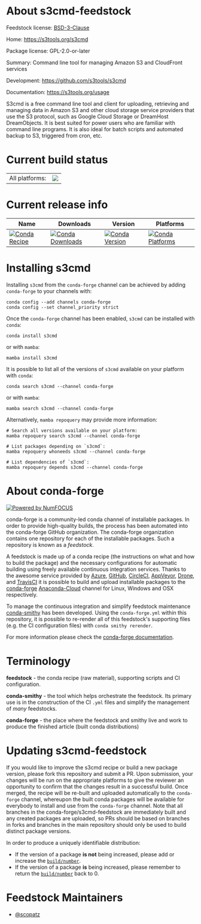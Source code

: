 About s3cmd-feedstock
=====================

Feedstock license: [BSD-3-Clause](https://github.com/conda-forge/s3cmd-feedstock/blob/main/LICENSE.txt)

Home: https://s3tools.org/s3cmd

Package license: GPL-2.0-or-later

Summary: Command line tool for managing Amazon S3 and CloudFront services

Development: https://github.com/s3tools/s3cmd

Documentation: https://s3tools.org/usage

S3cmd is a free command line tool and client for uploading, retrieving and
managing data in Amazon S3 and other cloud storage service providers that
use the S3 protocol, such as Google Cloud Storage or DreamHost DreamObjects.
It is best suited for power users who are familiar with command line programs.
It is also ideal for batch scripts and automated backup to S3, triggered from
cron, etc.


Current build status
====================


<table><tr><td>All platforms:</td>
    <td>
      <a href="https://dev.azure.com/conda-forge/feedstock-builds/_build/latest?definitionId=2348&branchName=main">
        <img src="https://dev.azure.com/conda-forge/feedstock-builds/_apis/build/status/s3cmd-feedstock?branchName=main">
      </a>
    </td>
  </tr>
</table>

Current release info
====================

| Name | Downloads | Version | Platforms |
| --- | --- | --- | --- |
| [![Conda Recipe](https://img.shields.io/badge/recipe-s3cmd-green.svg)](https://anaconda.org/conda-forge/s3cmd) | [![Conda Downloads](https://img.shields.io/conda/dn/conda-forge/s3cmd.svg)](https://anaconda.org/conda-forge/s3cmd) | [![Conda Version](https://img.shields.io/conda/vn/conda-forge/s3cmd.svg)](https://anaconda.org/conda-forge/s3cmd) | [![Conda Platforms](https://img.shields.io/conda/pn/conda-forge/s3cmd.svg)](https://anaconda.org/conda-forge/s3cmd) |

Installing s3cmd
================

Installing `s3cmd` from the `conda-forge` channel can be achieved by adding `conda-forge` to your channels with:

```
conda config --add channels conda-forge
conda config --set channel_priority strict
```

Once the `conda-forge` channel has been enabled, `s3cmd` can be installed with `conda`:

```
conda install s3cmd
```

or with `mamba`:

```
mamba install s3cmd
```

It is possible to list all of the versions of `s3cmd` available on your platform with `conda`:

```
conda search s3cmd --channel conda-forge
```

or with `mamba`:

```
mamba search s3cmd --channel conda-forge
```

Alternatively, `mamba repoquery` may provide more information:

```
# Search all versions available on your platform:
mamba repoquery search s3cmd --channel conda-forge

# List packages depending on `s3cmd`:
mamba repoquery whoneeds s3cmd --channel conda-forge

# List dependencies of `s3cmd`:
mamba repoquery depends s3cmd --channel conda-forge
```


About conda-forge
=================

[![Powered by
NumFOCUS](https://img.shields.io/badge/powered%20by-NumFOCUS-orange.svg?style=flat&colorA=E1523D&colorB=007D8A)](https://numfocus.org)

conda-forge is a community-led conda channel of installable packages.
In order to provide high-quality builds, the process has been automated into the
conda-forge GitHub organization. The conda-forge organization contains one repository
for each of the installable packages. Such a repository is known as a *feedstock*.

A feedstock is made up of a conda recipe (the instructions on what and how to build
the package) and the necessary configurations for automatic building using freely
available continuous integration services. Thanks to the awesome service provided by
[Azure](https://azure.microsoft.com/en-us/services/devops/), [GitHub](https://github.com/),
[CircleCI](https://circleci.com/), [AppVeyor](https://www.appveyor.com/),
[Drone](https://cloud.drone.io/welcome), and [TravisCI](https://travis-ci.com/)
it is possible to build and upload installable packages to the
[conda-forge](https://anaconda.org/conda-forge) [Anaconda-Cloud](https://anaconda.org/)
channel for Linux, Windows and OSX respectively.

To manage the continuous integration and simplify feedstock maintenance
[conda-smithy](https://github.com/conda-forge/conda-smithy) has been developed.
Using the ``conda-forge.yml`` within this repository, it is possible to re-render all of
this feedstock's supporting files (e.g. the CI configuration files) with ``conda smithy rerender``.

For more information please check the [conda-forge documentation](https://conda-forge.org/docs/).

Terminology
===========

**feedstock** - the conda recipe (raw material), supporting scripts and CI configuration.

**conda-smithy** - the tool which helps orchestrate the feedstock.
                   Its primary use is in the construction of the CI ``.yml`` files
                   and simplify the management of *many* feedstocks.

**conda-forge** - the place where the feedstock and smithy live and work to
                  produce the finished article (built conda distributions)


Updating s3cmd-feedstock
========================

If you would like to improve the s3cmd recipe or build a new
package version, please fork this repository and submit a PR. Upon submission,
your changes will be run on the appropriate platforms to give the reviewer an
opportunity to confirm that the changes result in a successful build. Once
merged, the recipe will be re-built and uploaded automatically to the
`conda-forge` channel, whereupon the built conda packages will be available for
everybody to install and use from the `conda-forge` channel.
Note that all branches in the conda-forge/s3cmd-feedstock are
immediately built and any created packages are uploaded, so PRs should be based
on branches in forks and branches in the main repository should only be used to
build distinct package versions.

In order to produce a uniquely identifiable distribution:
 * If the version of a package **is not** being increased, please add or increase
   the [``build/number``](https://docs.conda.io/projects/conda-build/en/latest/resources/define-metadata.html#build-number-and-string).
 * If the version of a package **is** being increased, please remember to return
   the [``build/number``](https://docs.conda.io/projects/conda-build/en/latest/resources/define-metadata.html#build-number-and-string)
   back to 0.

Feedstock Maintainers
=====================

* [@scopatz](https://github.com/scopatz/)

